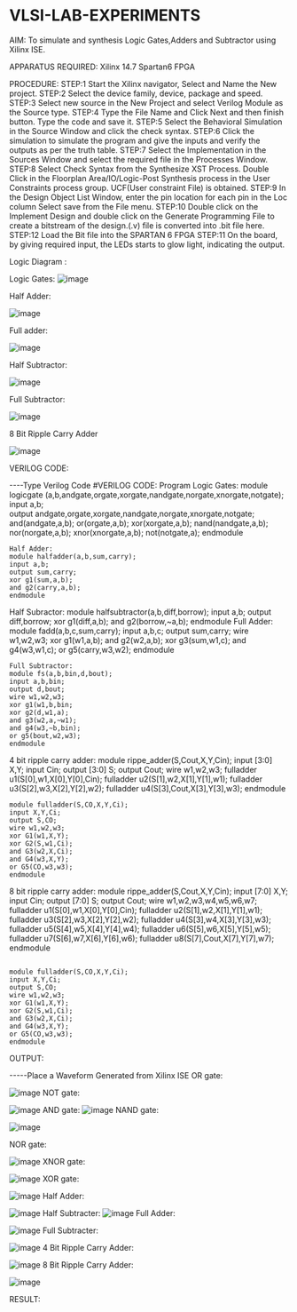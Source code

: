 # VLSI-LAB-EXPERIMENTS
AIM: To simulate and synthesis Logic Gates,Adders and Subtractor using Xilinx ISE.

APPARATUS REQUIRED: Xilinx 14.7 Spartan6 FPGA

PROCEDURE: STEP:1 Start the Xilinx navigator, Select and Name the New project. STEP:2 Select the device family, device, package and speed. STEP:3 Select new source in the New Project and select Verilog Module as the Source type. STEP:4 Type the File Name and Click Next and then finish button. Type the code and save it. STEP:5 Select the Behavioral Simulation in the Source Window and click the check syntax. STEP:6 Click the simulation to simulate the program and give the inputs and verify the outputs as per the truth table. STEP:7 Select the Implementation in the Sources Window and select the required file in the Processes Window. STEP:8 Select Check Syntax from the Synthesize XST Process. Double Click in the Floorplan Area/IO/Logic-Post Synthesis process in the User Constraints process group. UCF(User constraint File) is obtained. STEP:9 In the Design Object List Window, enter the pin location for each pin in the Loc column Select save from the File menu. STEP:10 Double click on the Implement Design and double click on the Generate Programming File to create a bitstream of the design.(.v) file is converted into .bit file here. STEP:12 Load the Bit file into the SPARTAN 6 FPGA STEP:11 On the board, by giving required input, the LEDs starts to glow light, indicating the output.

Logic Diagram :

Logic Gates:
![image](https://github.com/navaneethans/VLSI-LAB-EXPERIMENTS/assets/6987778/ee17970c-3ac9-4603-881b-88e2825f41a4)


Half Adder:

![image](https://github.com/navaneethans/VLSI-LAB-EXPERIMENTS/assets/6987778/0e1ecb96-0c25-4556-832b-aeeedfdfe7b9)


Full adder:

![image](https://github.com/navaneethans/VLSI-LAB-EXPERIMENTS/assets/6987778/9bb3964c-438f-469d-a3de-c1cca6f323fb)


Half Subtractor:

![image](https://github.com/navaneethans/VLSI-LAB-EXPERIMENTS/assets/6987778/731470b7-eb4e-49f8-8bb7-2994052a7184)



Full Subtractor:

![image](https://github.com/navaneethans/VLSI-LAB-EXPERIMENTS/assets/6987778/d66f874b-c1f2-44b3-a035-7149b56430c1)



8 Bit Ripple Carry Adder

![image](https://github.com/navaneethans/VLSI-LAB-EXPERIMENTS/assets/6987778/7385a408-40a5-4203-8050-b72818622d79)



VERILOG CODE:

----Type Verilog Code #VERILOG CODE:
Program
Logic Gates:
module logicgate (a,b,andgate,orgate,xorgate,nandgate,norgate,xnorgate,notgate);
input a,b;  
output andgate,orgate,xorgate,nandgate,norgate,xnorgate,notgate;
and(andgate,a,b);
or(orgate,a,b);
xor(xorgate,a,b);
nand(nandgate,a,b); 
nor(norgate,a,b);
xnor(xnorgate,a,b);
not(notgate,a);
endmodule
```
Half Adder:
module halfadder(a,b,sum,carry);
input a,b;
output sum,carry;
xor g1(sum,a,b);
and g2(carry,a,b);
endmodule
```
Half Subractor:
module halfsubtractor(a,b,diff,borrow);
input a,b;
output diff,borrow;
xor g1(diff,a,b);
and g2(borrow,~a,b);
endmodule
Full Adder:
module fadd(a,b,c,sum,carry);
input a,b,c;
output sum,carry;
wire w1,w2,w3;
xor g1(w1,a,b);
and g2(w2,a,b);
xor g3(sum,w1,c);
and g4(w3,w1,c);
or g5(carry,w3,w2);
endmodule
```
Full Subtractor:
module fs(a,b,bin,d,bout);
input a,b,bin; 
output d,bout;
wire w1,w2,w3;
xor g1(w1,b,bin; 
xor g2(d,w1,a);
and g3(w2,a,~w1);
and g4(w3,~b,bin);
or g5(bout,w2,w3);
endmodule
```
4 bit ripple carry adder:
module rippe_adder(S,Cout,X,Y,Cin);
input [3:0] X,Y;
input Cin;
output [3:0] S;
output Cout;
wire w1,w2,w3;
fulladder u1(S[0],w1,X[0],Y[0],Cin);
fulladder u2(S[1],w2,X[1],Y[1],w1);
fulladder u3(S[2],w3,X[2],Y[2],w2);
fulladder u4(S[3],Cout,X[3],Y[3],w3);
endmodule
```
module fulladder(S,CO,X,Y,Ci);
input X,Y,Ci;
output S,CO;
wire w1,w2,w3;
xor G1(w1,X,Y);
xor G2(S,w1,Ci);
and G3(w2,X,Ci);
and G4(w3,X,Y);
or G5(CO,w3,w3);
endmodule
```
8 bit ripple carry adder:
module rippe_adder(S,Cout,X,Y,Cin);
input [7:0] X,Y;
input Cin;
output [7:0] S;
output Cout;
wire w1,w2,w3,w4,w5,w6,w7;
fulladder u1(S[0],w1,X[0],Y[0],Cin);
fulladder u2(S[1],w2,X[1],Y[1],w1);
fulladder u3(S[2],w3,X[2],Y[2],w2);
fulladder u4(S[3],w4,X[3],Y[3],w3);
fulladder u5(S[4],w5,X[4],Y[4],w4);
fulladder u6(S[5],w6,X[5],Y[5],w5);
fulladder u7(S[6],w7,X[6],Y[6],w6);
fulladder u8(S[7],Cout,X[7],Y[7],w7);
endmodule
```

module fulladder(S,CO,X,Y,Ci);
input X,Y,Ci;
output S,CO;
wire w1,w2,w3;
xor G1(w1,X,Y);
xor G2(S,w1,Ci);
and G3(w2,X,Ci);
and G4(w3,X,Y);
or G5(CO,w3,w3);
endmodule
```
OUTPUT:

-----Place a Waveform Generated from Xilinx ISE
OR gate:

![image](https://github.com/navaneethans/VLSI-LAB-EXP-1/assets/124765056/3ddb7556-3bac-4e0f-b89e-fd4f746eaab5)
NOT gate:

![image](https://github.com/navaneethans/VLSI-LAB-EXP-1/assets/124765056/7f86ec4b-509c-49c6-887a-d611d978a868)
AND gate:
![image](https://github.com/navaneethans/VLSI-LAB-EXP-1/assets/124765056/c193370e-8a9a-4457-8da5-0ca4c87b9c08)
NAND gate:

![image](https://github.com/navaneethans/VLSI-LAB-EXP-1/assets/124765056/981c4665-e8f7-4683-86f0-422a53d83f1e)

NOR gate:

![image](https://github.com/navaneethans/VLSI-LAB-EXP-1/assets/124765056/2b66758a-3980-4bd9-87d6-3a9099859206)
XNOR gate:

![image](https://github.com/navaneethans/VLSI-LAB-EXP-1/assets/124765056/789eaecf-3d56-41fd-b512-c4028317ae33)
XOR gate:

![image](https://github.com/navaneethans/VLSI-LAB-EXP-1/assets/124765056/dac7121e-f747-4059-af26-6a3b6b828f8f)
Half Adder:

![image](https://github.com/navaneethans/VLSI-LAB-EXP-1/assets/124765056/8744fdc0-ff05-4e03-8bfc-81156d064a67)
Half Subtracter:
![image](https://github.com/navaneethans/VLSI-LAB-EXP-1/assets/124765056/70b8611f-9287-4f42-9ca3-48e2142e4945)
Full Adder:

![image](https://github.com/navaneethans/VLSI-LAB-EXP-1/assets/124765056/4444a487-5014-4f2c-8f95-6b671c138149)
Full Subtracter:

![image](https://github.com/navaneethans/VLSI-LAB-EXP-1/assets/124765056/f7a21141-3c08-4258-8084-a1a06c0b65ac)
4 Bit Ripple Carry Adder:

![image](https://github.com/navaneethans/VLSI-LAB-EXP-1/assets/124765056/78be0d8e-2fc2-4a35-a9b8-c35d41d01827)
8 Bit Ripple Carry Adder:

![image](https://github.com/navaneethans/VLSI-LAB-EXP-1/assets/124765056/8abcf697-0d27-449d-ae10-60378d927cc1)



RESULT:

